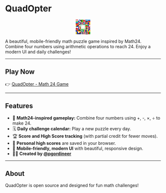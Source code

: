 # QuadOpter

<img src="favicon/favicon-96x96.png" alt="QuadOpter Favicon" style="width:48px;height:48px;display:block;margin:auto;" />

A beautiful, mobile-friendly math puzzle game inspired by Math24. Combine four numbers using arithmetic operations to reach 24. Enjoy a modern UI and daily challenges!

---

## Play Now

👉 [QuadOpter - Math 24 Game](https://pgordineer.github.io/QuadOpter/)

---

## Features

- 🧮 **Math24-inspired gameplay:** Combine four numbers using +, -, ×, ÷ to make 24.
- 🗓️ **Daily challenge calendar:** Play a new puzzle every day.
- 🏆 **Score and High Score tracking** (with partial credit for fewer moves).
- 💾 **Personal high scores** are saved in your browser.
- 📱 **Mobile-friendly, modern UI** with beautiful, responsive design.
- 👨‍💻 **Created by [@pgordineer](https://github.com/pgordineer)**

---

## About

QuadOpter is open source and designed for fun math challenges!
